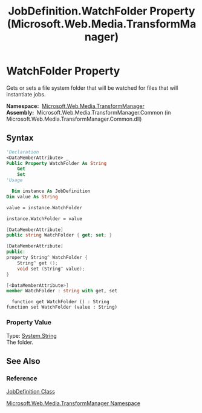 ﻿---
title: JobDefinition.WatchFolder Property (Microsoft.Web.Media.TransformManager)
TOCTitle: WatchFolder Property
ms:assetid: P:Microsoft.Web.Media.TransformManager.JobDefinition.WatchFolder
ms:mtpsurl: https://msdn.microsoft.com/en-us/library/microsoft.web.media.transformmanager.jobdefinition.watchfolder(v=VS.90)
ms:contentKeyID: 35520886
ms.date: 06/14/2012
mtps_version: v=VS.90
f1_keywords:
- Microsoft.Web.Media.TransformManager.JobDefinition.WatchFolder
- Microsoft.Web.Media.TransformManager.JobDefinition.set_WatchFolder
- Microsoft.Web.Media.TransformManager.JobDefinition.get_WatchFolder
dev_langs:
- csharp
- jscript
- vb
- FSharp
- cpp
api_location:
- Microsoft.Web.Media.TransformManager.Common.dll
api_name:
- Microsoft.Web.Media.TransformManager.JobDefinition.get_WatchFolder
- Microsoft.Web.Media.TransformManager.JobDefinition.set_WatchFolder
- Microsoft.Web.Media.TransformManager.JobDefinition.WatchFolder
api_type:
- Managed
topic_type:
- apiref
- kbSyntax
product_family_name: VS
ROBOTS: INDEX,FOLLOW
---

# WatchFolder Property

Gets or sets a file system folder that will be watched for files that will instantiate jobs.

**Namespace:**  [Microsoft.Web.Media.TransformManager](microsoft-web-media-transformmanager-namespace.md)  
**Assembly:**  Microsoft.Web.Media.TransformManager.Common (in Microsoft.Web.Media.TransformManager.Common.dll)

## Syntax

```vb
'Declaration
<DataMemberAttribute> _
Public Property WatchFolder As String
    Get
    Set
'Usage

  Dim instance As JobDefinition
Dim value As String

value = instance.WatchFolder

instance.WatchFolder = value
```

```csharp
[DataMemberAttribute]
public string WatchFolder { get; set; }
```

```cpp
[DataMemberAttribute]
public:
property String^ WatchFolder {
    String^ get ();
    void set (String^ value);
}
```

``` fsharp
[<DataMemberAttribute>]
member WatchFolder : string with get, set
```

```jscript
  function get WatchFolder () : String
function set WatchFolder (value : String)
```

### Property Value

Type: [System.String](https://msdn.microsoft.com/library/s1wwdcbf)  
The folder.  

## See Also

### Reference

[JobDefinition Class](jobdefinition-class-microsoft-web-media-transformmanager.md)

[Microsoft.Web.Media.TransformManager Namespace](microsoft-web-media-transformmanager-namespace.md)


